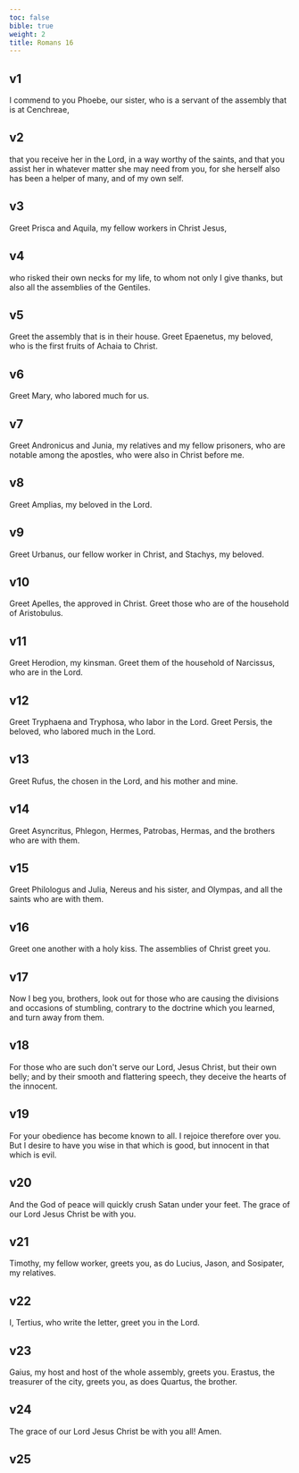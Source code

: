 ```yaml
---
toc: false
bible: true
weight: 2
title: Romans 16
---
```




## v1 
I commend to you Phoebe, our sister, who is a servant of the assembly that is at Cenchreae, 

## v2 
that you receive her in the Lord, in a way worthy of the saints, and that you assist her in whatever matter she may need from you, for she herself also has been a helper of many, and of my own self. 

## v3 
Greet Prisca and Aquila, my fellow workers in Christ Jesus, 

## v4 
who risked their own necks for my life, to whom not only I give thanks, but also all the assemblies of the Gentiles. 

## v5 
Greet the assembly that is in their house. Greet Epaenetus, my beloved, who is the first fruits of Achaia to Christ. 

## v6 
Greet Mary, who labored much for us. 

## v7 
Greet Andronicus and Junia, my relatives and my fellow prisoners, who are notable among the apostles, who were also in Christ before me. 

## v8 
Greet Amplias, my beloved in the Lord. 

## v9 
Greet Urbanus, our fellow worker in Christ, and Stachys, my beloved. 

## v10 
Greet Apelles, the approved in Christ. Greet those who are of the household of Aristobulus. 

## v11 
Greet Herodion, my kinsman. Greet them of the household of Narcissus, who are in the Lord. 

## v12 
Greet Tryphaena and Tryphosa, who labor in the Lord. Greet Persis, the beloved, who labored much in the Lord. 

## v13 
Greet Rufus, the chosen in the Lord, and his mother and mine. 

## v14 
Greet Asyncritus, Phlegon, Hermes, Patrobas, Hermas, and the brothers who are with them. 

## v15 
Greet Philologus and Julia, Nereus and his sister, and Olympas, and all the saints who are with them. 

## v16 
Greet one another with a holy kiss. The assemblies of Christ greet you. 

## v17 
Now I beg you, brothers, look out for those who are causing the divisions and occasions of stumbling, contrary to the doctrine which you learned, and turn away from them. 

## v18 
For those who are such don't serve our Lord, Jesus Christ, but their own belly; and by their smooth and flattering speech, they deceive the hearts of the innocent. 

## v19 
For your obedience has become known to all. I rejoice therefore over you. But I desire to have you wise in that which is good, but innocent in that which is evil. 

## v20 
And the God of peace will quickly crush Satan under your feet. The grace of our Lord Jesus Christ be with you. 

## v21 
Timothy, my fellow worker, greets you, as do Lucius, Jason, and Sosipater, my relatives. 

## v22 
I, Tertius, who write the letter, greet you in the Lord. 

## v23 
Gaius, my host and host of the whole assembly, greets you. Erastus, the treasurer of the city, greets you, as does Quartus, the brother. 

## v24 
The grace of our Lord Jesus Christ be with you all! Amen. 

## v25


